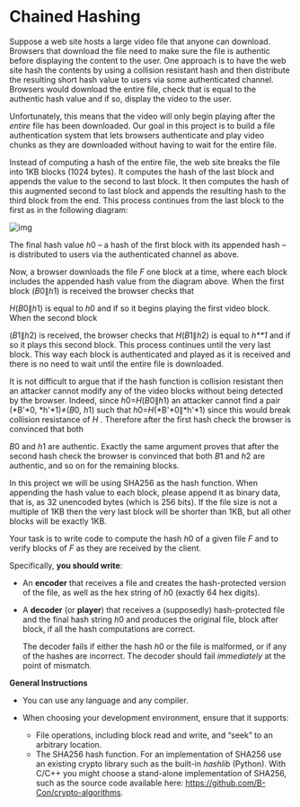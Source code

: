 # Chained Hashing

Suppose a web site hosts a large video file that anyone can download. Browsers that download the file need to make sure the file is authentic before displaying the content to the user. One approach is to have the web site hash the contents by using a collision resistant hash and then distribute the resulting short hash value to users via some authenticated channel. Browsers would download the entire file, check that is equal to the authentic hash value and if so, display the video to the user. 

Unfortunately, this means that the video will only begin playing after the *entire* file has been downloaded. Our goal in this project is to build a file authentication system that lets browsers authenticate and play video chunks as they are downloaded without having to wait for the entire file. 

Instead of computing a hash of the entire file, the web site breaks the file into 1KB blocks (1024 bytes). It computes the hash of the last block and appends the value to the second to last block. It then computes the hash of this augmented second to last block and appends the resulting hash to the third block from the end. This process continues from the last block to the first as in the following diagram: 

![img](https://raw.githubusercontent.com/jbristow/chain-hash/master/doc/Chained%20Hashing.fld/image001.jpg)

The final hash value *h*0 – a hash of the first block with its appended hash – is distributed to users via the authenticated channel as above. 

Now, a browser downloads the file *F* one block at a time, where each block includes the appended hash value from the diagram above. When the first block (*B*0∥*h*1) is received the browser checks that 

*H*(*B*0∥*h*1) is equal to *h*0 and if so it begins playing the first video block. When the second block 

(*B*1∥*h*2) is received, the browser checks that *H*(*B*1∥*h*2) is equal to *h**1* and if so it plays this second block. This process continues until the very last block. This way each block is authenticated and played as it is received and there is no need to wait until the entire file is downloaded. 

It is not difficult to argue that if the hash function is collision resistant then an attacker cannot modify any of the video blocks without being detected by the browser. Indeed, since *h*0=*H*(*B*0∥*h*1) an attacker cannot find a pair (*B'*0, *h'*1)≠(*B*0, *h*1) such that *h*0=*H*(*B'*0∥*h'*1) since this would break collision resistance of *H* . Therefore after the first hash check the browser is convinced that both 

*B*0 and *h*1 are authentic. Exactly the same argument proves that after the second hash check the browser is convinced that both *B*1 and *h*2 are authentic, and so on for the remaining blocks. 

In this project we will be using SHA256 as the hash function. When appending the hash value to each block, please append it as binary data, that is, as 32 unencoded bytes (which is 256 bits). If the file size is not a multiple of 1KB then the very last block will be shorter than 1KB, but all other blocks will be exactly 1KB. 

Your task is to write code to compute the hash *h*0 of a given file *F* and to verify blocks of *F* as they are received by the client. 

Specifically, **you should write**: 

- An **encoder** that receives a file and creates the hash-protected version of the file, as well as the hex string of *h*0 (exactly 64 hex digits). 

- A **decoder** (or **player**)      that receives a (supposedly) hash-protected file and the final hash string      *h*0 and produces the original file, block after block, if all the hash computations are correct. 

  The decoder fails if either the hash *h*0 or the file is malformed, or if any of the hashes are incorrect. The decoder should fail *immediately* at the point of mismatch. 

**General Instructions** 

* You can use any language and any compiler.

* When choosing your development environment, ensure that it supports: 
  * File operations, including block read and write, and “seek” to an arbitrary location. 
  * The SHA256 hash function. For an implementation of SHA256 use an existing crypto library such as the built-in *hashlib* (Python). With C/C++ you might choose a stand-alone implementation of SHA256, such as the source code available here: https://github.com/B-Con/crypto-algorithms. 
